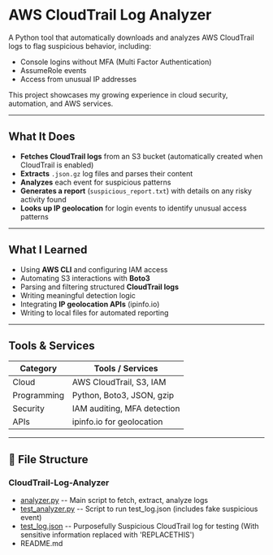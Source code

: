 # AWS CloudTrail Log Analyzer

A Python tool that automatically downloads and analyzes AWS CloudTrail logs to flag suspicious behavior, including:
- Console logins without MFA (Multi Factor Authentication)
- AssumeRole events
- Access from unusual IP addresses

This project showcases my growing experience in cloud security, automation, and AWS services.

---

## What It Does

- **Fetches CloudTrail logs** from an S3 bucket (automatically created when CloudTrail is enabled)
- **Extracts** `.json.gz` log files and parses their content
- **Analyzes** each event for suspicious patterns
- **Generates a report** (`suspicious_report.txt`) with details on any risky activity found
- **Looks up IP geolocation** for login events to identify unusual access patterns

---

## What I Learned

- Using **AWS CLI** and configuring IAM access
- Automating S3 interactions with **Boto3**
- Parsing and filtering structured **CloudTrail logs**
- Writing meaningful detection logic
- Integrating **IP geolocation APIs** (ipinfo.io)
- Writing to local files for automated reporting

---

##  Tools & Services

| Category     | Tools / Services               |
|--------------|-------------------------------|
| Cloud        | AWS CloudTrail, S3, IAM       |
| Programming  | Python, Boto3, JSON, gzip     |
| Security     | IAM auditing, MFA detection   |
| APIs         | ipinfo.io for geolocation     |

---

## 📂 File Structure

### CloudTrail-Log-Analyzer 

- [analyzer.py](https://github.com/sudo-JohnP/CloudTrail-Log-Analyzer/blob/main/analyzer.py) -- Main script to fetch, extract, analyze logs
- [test_analyzer.py](https://github.com/sudo-JohnP/CloudTrail-Log-Analyzer/blob/main/test_analyzer.py) -- Script to run test_log.json (includes fake suspicious event)
- [test_log.json](https://github.com/sudo-JohnP/CloudTrail-Log-Analyzer/blob/main/test_log.JSON) -- Purposefully Suspicious CloudTrail log for testing (With sensitive information replaced with 'REPLACETHIS')  
- README.md 
